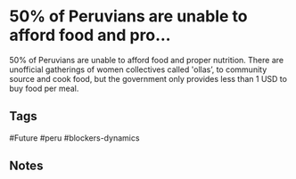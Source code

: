 # 50% of Peruvians are unable to afford food and pro...

50% of Peruvians are unable to afford food and proper nutrition. There are unofficial gatherings of women collectives called 'ollas’, to community source and cook food, but the government only provides less than 1 USD to buy food per meal.

## Tags
#Future #peru #blockers-dynamics

## Notes
<!-- Add your notes here -->
